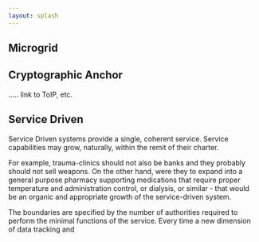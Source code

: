 ```yaml
---
layout: splash
---
```


## Microgrid

<chatGPT>


## Cryptographic Anchor

..... link to ToIP, etc.

## Service Driven

Service Driven systems provide a single, coherent service.  Service capabilities
may grow, naturally, within the remit of their charter.

For example, trauma-clinics should not also be banks and they probably
should not sell weapons.  On the other hand, were they to expand into a
general purpose pharmacy supporting medications that require proper
temperature and administration control, or dialysis, or similar - that would
be an organic and appropriate growth of the service-driven system.

The boundaries are specified by the number of authorities required to perform
the minimal functions of the service.  Every time a new dimension of data
tracking and 
